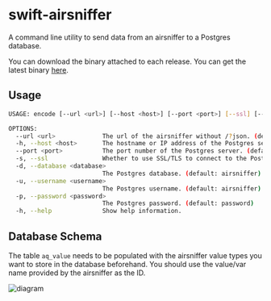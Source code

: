 # swift-airsniffer

A command line utility to send data from an airsniffer to a Postgres database.

You can download the binary attached to each release. You can get the latest binary [here](https://github.com/lovetodream/swift-airsniffer/releases/latest).

## Usage

```sh
USAGE: encode [--url <url>] [--host <host>] [--port <port>] [--ssl] [--database <database>] [--username <username>] [--password <password>]

OPTIONS:
  --url <url>             The url of the airsniffer without /?json. (default: http://airsniffer.local)
  -h, --host <host>       The hostname or IP address of the Postgres server. (default: localhost)
  --port <port>           The port number of the Postgres server. (default: 5432)
  -s, --ssl               Whether to use SSL/TLS to connect to the Postgres server.
  -d, --database <database>
                          The Postgres database. (default: airsniffer)
  -u, --username <username>
                          The Postgres username. (default: airsniffer)
  -p, --password <password>
                          The Postgres password. (default: password)
  -h, --help              Show help information.
```

## Database Schema

The table `aq_value` needs to be populated with the airsniffer value types you want to store in the database beforehand. You should use the value/var name provided by the airsniffer as the ID.

![diagram](https://user-images.githubusercontent.com/38291523/157752437-6fa7a10f-9b7b-4a0d-8846-5100655a9130.jpg)
